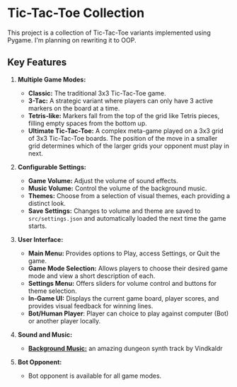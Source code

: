 # Tic-Tac-Toe Collection

This project is a collection of Tic-Tac-Toe variants implemented using Pygame. I'm planning on rewriting it to OOP.

## Key Features

1.  **Multiple Game Modes:**
    *   **Classic:**  The traditional 3x3 Tic-Tac-Toe game.
    *   **3-Tac:**  A strategic variant where players can only have 3 active markers on the board at a time.
    *   **Tetris-like:** Markers fall from the top of the grid like Tetris pieces, filling empty spaces from the bottom up.
    *   **Ultimate Tic-Tac-Toe:** A complex meta-game played on a 3x3 grid of 3x3 Tic-Tac-Toe boards.  The position of the move in a smaller grid determines which of the larger grids your opponent must play in next.

2.  **Configurable Settings:**
    *   **Game Volume:** Adjust the volume of sound effects.
    *   **Music Volume:** Control the volume of the background music.
    *   **Themes:**  Choose from a selection of visual themes, each providing a distinct look.
    *   **Save Settings:** Changes to volume and theme are saved to `src/settings.json` and automatically loaded the next time the game starts.

3.  **User Interface:**
    *   **Main Menu:**  Provides options to Play, access Settings, or Quit the game.
    *   **Game Mode Selection:**  Allows players to choose their desired game mode and view a short description of each.
    *   **Settings Menu:**  Offers sliders for volume control and buttons for theme selection.
    *   **In-Game UI:**  Displays the current game board, player scores, and provides visual feedback for winning lines.
    *  **Bot/Human Player**: Player can choice to play against computer (Bot) or another player locally.

4.  **Sound and Music:**
    *   [**Background Music:**](https://www.youtube.com/watch?v=CyJKo-XQGHg)  an amazing dungeon synth track by Vindkaldr

5.  **Bot Opponent:**
    * Bot opponent is available for all game modes.
